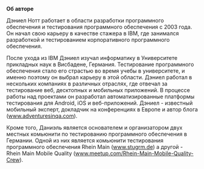 **Об авторе**

Дэниел Нотт работает в области разработки программного обеспечения и тестирования программного обеспечения с 2003 года. 
Он начал свою карьеру в качестве стажера в IBM, где занимался разработкой и тестированием корпоративного программного обеспечения.

После ухода из IBM Дэниел изучал информатику в Университете прикладных наук в Висбадене, Германия. Тестирование программного 
обеспечения стало его страстью во время учебы в университете, и именно поэтому он выбрал карьеру в этой области.
Дэниел работал в нескольких компаниях в различных отраслях, где отвечал за тестирование веб, десктопных и мобильных приложений. 
В процессе работы над проектами он разработал автоматизированные платформы тестирования для Android, iOS и веб-приложений. 
Дэниел - известный мобильный эксперт, докладчик на конференциях в Европе и автор блога (www.adventuresinqa.com). 

Кроме того, Даниэль является основателем и организатором двух местных комьюнити по тестированию программного обеспечения в Германии. 
Одной из них является комьюнити тестирования программного обеспечения Rhein Main (www.stugrm.de) а другой - Rhein Main 
Mobile Quality (www.meetup.com/Rhein-Main-Mobile-Quality-Crew).